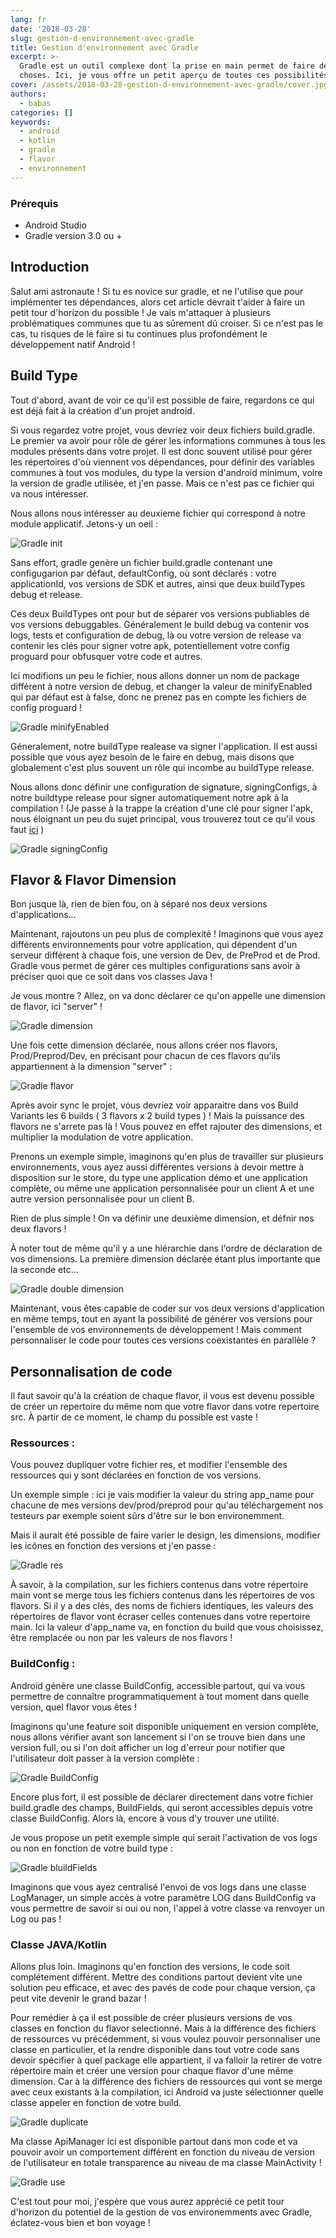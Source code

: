 ```yaml
---
lang: fr
date: '2018-03-28'
slug: gestion-d-environnement-avec-gradle
title: Gestion d'environnement avec Gradle
excerpt: >-
  Gradle est un outil complexe dont la prise en main permet de faire de super
  choses. Ici, je vous offre un petit aperçu de toutes ces possibilités...
cover: /assets/2018-03-28-gestion-d-environnement-avec-gradle/cover.jpg
authors:
  - babas
categories: []
keywords:
  - android
  - kotlin
  - gradle
  - flavor
  - environnement
---
```



### Prérequis
- Android Studio
- Gradle version 3.0 ou +

## Introduction
Salut ami astronaute ! Si tu es novice sur gradle, et ne l'utilise que pour implémenter tes dépendances, alors cet article devrait t'aider à faire un petit tour d'horizon du possible ! Je vais m'attaquer à plusieurs problématiques communes que tu as sûrement dû croiser. Si ce n'est pas le cas, tu risques de le faire si tu continues plus profondément le développement natif Android !

## Build Type

Tout d'abord, avant de voir ce qu'il est possible de faire, regardons ce qui est déjà fait à la création d'un projet android.

Si vous regardez votre projet, vous devriez voir deux fichiers build.gradle. Le premier va avoir pour rôle de gérer les informations communes à tous les modules présents dans votre projet. Il est donc souvent utilisé pour gérer les répertoires d'où viennent vos dépendances, pour définir des variables communes à tout vos modules, du type la version d'android minimum, voire la version de gradle utilisée, et j'en passe. Mais ce n'est pas ce fichier qui va nous intéresser.

Nous allons nous intéresser au deuxieme fichier qui correspond à notre module applicatif. Jetons-y un oeil :

![Gradle init]({{site.baseurl}}/assets/2018-03-28-gestion-d-environnement-avec-gradle/I1.jpg)

Sans effort, gradle genère un fichier build.gradle contenant une configugarion par défaut, defaultConfig, où sont déclarés : votre applicationId, vos versions de SDK et autres, ainsi que deux buildTypes debug et release.

Ces deux BuildTypes ont pour but de séparer vos versions publiables de vos versions debuggables. Généralement le build debug va contenir vos logs, tests et configuration de debug, là ou votre version de release va contenir les clés pour signer votre apk, potentiellement votre config proguard pour obfusquer votre code et autres.

Ici modifions un peu le fichier, nous allons donner un nom de package différent à notre version de debug, et changer la valeur de minifyEnabled qui par défaut est à false, donc ne prenez pas en compte les fichiers de config proguard !

![Gradle minifyEnabled]({{site.baseurl}}/assets/2018-03-28-gestion-d-environnement-avec-gradle/I2.jpg)

Géneralement, notre buildType realease va signer l'application. Il est aussi possible que vous ayez besoin de le faire en debug, mais disons que globalement c'est plus souvent un rôle qui incombe au buildType release.

Nous allons donc définir une configuration de signature, signingConfigs, à notre buildtype release pour signer automatiquement notre apk à la compilation ! (Je passe à la trappe la création d'une clé pour signer l'apk, nous éloignant un peu du sujet principal, vous trouverez tout ce qu'il vous faut [ici](https://developer.android.com/studio/publish/app-signing.html) )

![Gradle signingConfig]({{site.baseurl}}/assets/2018-03-28-gestion-d-environnement-avec-gradle/I3.jpg)

## Flavor & Flavor Dimension

Bon jusque là, rien de bien fou, on à séparé nos deux versions d'applications...

Maintenant, rajoutons un peu plus de complexité !
Imaginons que vous ayez différents environnements pour votre application, qui dépendent d'un serveur différent à chaque fois, une version de Dev, de PreProd et de Prod. Gradle vous permet de gérer ces multiples configurations sans avoir à préciser quoi que ce soit dans vos classes Java !

Je vous montre ? Allez, on va donc déclarer ce qu'on appelle une dimension de flavor, ici "server" !

![Gradle dimension]({{site.baseurl}}/assets/2018-03-28-gestion-d-environnement-avec-gradle/I4.jpg)

Une fois cette dimension déclarée, nous allons créer nos flavors, Prod/Preprod/Dev, en précisant pour chacun de ces flavors qu'ils appartiennent à la dimension "server" :

![Gradle flavor]({{site.baseurl}}/assets/2018-03-28-gestion-d-environnement-avec-gradle/I5.jpg)

Après avoir sync le projet, vous devriez voir apparaitre dans vos Build Variants les 6 builds ( 3 flavors x 2 build types ) !
Mais la puissance des flavors ne s'arrete pas là ! Vous pouvez en effet rajouter des dimensions, et multiplier la modulation de votre application.

Prenons un exemple simple, imaginons qu'en plus de travailler sur plusieurs environnements, vous ayez aussi différentes versions à devoir mettre à disposition sur le store, du type une application démo et une application complète, ou même une application personnalisée pour un client A et une autre version personnalisée pour un client B.

Rien de plus simple ! On va définir une deuxième dimension, et défnir nos deux flavors !

À noter tout de même qu'il y a une hiérarchie dans l'ordre de déclaration de vos dimensions. La première dimension déclarée étant plus importante que la seconde etc...

![Gradle double dimension]({{site.baseurl}}/assets/2018-03-28-gestion-d-environnement-avec-gradle/I6.png)

Maintenant, vous êtes capable de coder sur vos deux versions d'application en même temps, tout en ayant la possibilité de générer vos versions pour l'ensemble de vos environnements de développement !
Mais comment personnaliser le code pour toutes ces versions coexistantes en parallèle ?

## Personnalisation de code

Il faut savoir qu'à la création de chaque flavor, il vous est devenu possible de créer un repertoire du même nom que votre flavor dans votre repertoire src. À partir de ce moment, le champ du possible est vaste !

### Ressources :
Vous pouvez dupliquer votre fichier res, et modifier l'ensemble des ressources qui y sont déclarées en fonction de vos versions.

Un exemple simple : ici je vais modifier la valeur du string app_name pour chacune de mes versions dev/prod/preprod pour qu'au téléchargement nos testeurs par exemple soient sûrs d'être sur le bon environemment.

Mais il aurait été possible de faire varier le design, les dimensions, modifier les icônes en fonction des versions et j'en passe :

![Gradle res]({{site.baseurl}}/assets/2018-03-28-gestion-d-environnement-avec-gradle/I7.png)

À savoir, à la compilation, sur les fichiers contenus dans votre répertoire main vont se merge tous les fichiers contenus dans les répertoires de vos flavors. Si il y a des clés, des noms de fichiers identiques, les valeurs des répertoires de flavor vont écraser celles contenues dans votre repertoire main. Ici la valeur d'app_name va, en fonction du build que vous choisissez, être remplacée ou non par les valeurs de nos flavors !

### BuildConfig :

Android génère une classe BuildConfig, accessible partout, qui va vous permettre de connaître programmatiquement à tout moment dans quelle version, quel flavor vous êtes !

Imaginons qu'une feature soit disponible uniquement en version complète, nous allons vérifier avant son lancement si l'on se trouve bien dans une version full, ou si l'on doit afficher un log d'erreur pour notifier que l'utilisateur doit passer à la version complète :

![Gradle BuildConfig]({{site.baseurl}}/assets/2018-03-28-gestion-d-environnement-avec-gradle/I8.png)

Encore plus fort, il est possible de déclarer directement dans votre fichier build.gradle des champs, BuildFields, qui seront accessibles depuis votre classe BuildConfig. Alors là, encore à vous d'y trouver une utilité.

Je vous propose un petit exemple simple qui serait l'activation de vos logs ou non en fonction de votre build type :

![Gradle bluildFields]({{site.baseurl}}/assets/2018-03-28-gestion-d-environnement-avec-gradle/I9.png)

Imaginons que vous ayez centralisé l'envoi de vos logs dans une classe LogManager, un simple accès à votre paramètre LOG dans BuildConfig va vous permettre de savoir si oui ou non, l'appel à votre classe va renvoyer un Log ou pas !

### Classe JAVA/Kotlin
Allons plus loin. Imaginons qu'en fonction des versions, le code soit complétement différent. Mettre des conditions partout devient vite une solution peu efficace, et avec des pavés de code pour chaque version, ça peut vite devenir le grand bazar !

Pour remédier à ça il est possible de créer plusieurs versions de vos classes en fonction du flavor selectionné. Mais à la différence des fichiers de ressources vu précédemment, si vous voulez pouvoir personnaliser une classe en particulier, et la rendre disponible dans tout votre code sans devoir spécifier à quel package elle appartient, il va falloir la retirer de votre répertoire main et créer une version pour chaque flavor d'une même dimension. Car à la différence des fichiers de ressources qui vont se merge avec ceux existants à la compilation, ici Android va juste sélectionner quelle classe appeler en fonction de votre build.

![Gradle duplicate]({{site.baseurl}}/assets/2018-03-28-gestion-d-environnement-avec-gradle/I10.jpg)

Ma classe ApiManager ici est disponible partout dans mon code et va pouvoir avoir un comportement différent en fonction du niveau de version de l'utilisateur en totale transparence au niveau de ma classe MainActivity !

![Gradle use]({{site.baseurl}}/assets/2018-03-28-gestion-d-environnement-avec-gradle/I11.jpg)

C'est tout pour moi, j'espère que vous aurez apprécié ce petit tour d'horizon du potentiel de la gestion de vos environemments avec Gradle, éclatez-vous bien et bon voyage !
